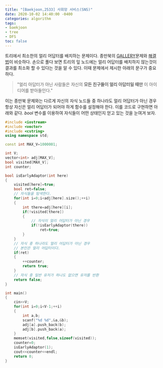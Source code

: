 ```yaml
---
title: "[Baekjoon,2533] 사회망 서비스(SNS)"
date: 2020-10-02 14:40:00 -0400
categories: algorithm 
tags:
- baekjoon 
- tree 
- DFS 
toc: false
---
```


트리에서 최소한의 얼리 어답터를 배치하는 문제이다. 
종만북의 [GALLERY](https://www.algospot.com/judge/problem/read/GALLERY)문제와 [해결 법](https://github.com/jja08111/algorithm/tree/master/algospot/GALLERY)이 비슷하다. 
손으로 풀다 보면 트리의 잎 노드에는 얼리 어답터를 배치하지 않는것이 결과를 최소화 할 수 있다는 것을 알 수 있다. 
이때 문제에서 제시한 아래의 문구가 중요하다. 

> "얼리 아답터가 아닌 사람들은 자신의 **모든 친구들이 얼리 아답터일 때만** 이 아이디어를 받아들인다." 

이는 종만북 문제와는 다르게 자신의 자식 노드들 중 하나라도 얼리 어답터가 아닌 경우 항상 자신은 얼리 어답터가 되어야 하게 함수를 설정해야 한다. 
이를 코드로 구현하면 아래와 같다. $bool$ 변수를 이용하여 자식들이 어떤 상태인지 얻고 있는 것을 눈여겨 보자. 

```cpp
#include <iostream>
#include <vector>
#include <cstring>
using namespace std;

const int MAX_V=1000001;

int V;
vector<int> adj[MAX_V];
bool visited[MAX_V];
int counter;

bool isEarlyAdaptor(int here)
{
    visited[here]=true;
    bool ret=false;
    // 자식들을 탐색한다. 
    for(int i=0;i<adj[here].size();++i)
    {
        int there=adj[here][i];
        if(!visited[there])
        {
            // 자식이 얼리 어답터가 아닌 경우 
            if(!isEarlyAdaptor(there))
                ret=true;
        }
    }
    // 자식 중 하나라도 얼리 어답터가 아닌 경우 
    // 본인은 얼리 어답터이다. 
    if(ret)
    {
        ++counter;
        return true;
    }
    // 자식 중 일반 유저가 하나도 없으면 유저를 반환 
    return false;
}

int main()
{
    cin>>V;
    for(int i=0;i<V-1;++i)
    {
        int a,b;
        scanf("%d %d",&a,&b);
        adj[a].push_back(b);
        adj[b].push_back(a);
    }
    memset(visited,false,sizeof(visited));
    counter=0;
    isEarlyAdaptor(1);
    cout<<counter<<endl;
    return 0;
}

```
